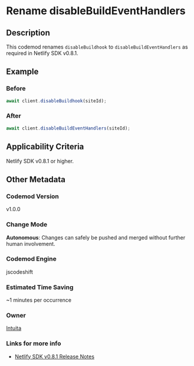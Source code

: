 # Rename disableBuildEventHandlers

## Description

This codemod renames `disableBuildhook` to `disableBuildEventHandlers` as required in Netlify SDK v0.8.1.

## Example

### Before

```jsx
await client.disableBuildhook(siteId);
```

### After

```jsx
await client.disableBuildEventHandlers(siteId);
```

## Applicability Criteria

Netlify SDK v0.8.1 or higher.

## Other Metadata

### Codemod Version

v1.0.0

### Change Mode

**Autonomous**: Changes can safely be pushed and merged without further human involvement.

### **Codemod Engine**

jscodeshift

### Estimated Time Saving

~1 minutes per occurrence

### Owner

[Intuita](https://github.com/intuita-inc)

### Links for more info

-   [Netlify SDK v0.8.1 Release Notes](https://sdk.netlify.com/release-notes/#081)
